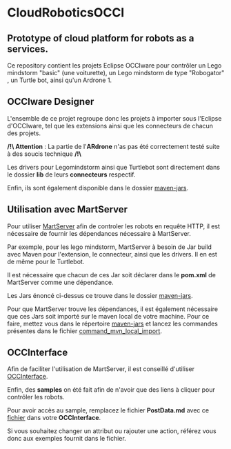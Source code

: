 CloudRoboticsOCCI
===================


Prototype of cloud platform for robots as a services.
-----------------------------------------------------


Ce repository contient les projets Eclipse OCCIware pour contrôler un Lego mindstorm "basic" (une voiturette), un Lego mindstorm de type "Robogator" , un Turtle bot, ainsi qu'un Ardrone 1.

## OCCIware Designer ##

L'ensemble de ce projet regroupe donc les projets à importer sous l'Eclipse d'OCCIware, tel que les extensions ainsi que les connecteurs de chacun des projets.

**/!\ Attention** : La partie de l'**ARdrone** n'as pas été correctement testé suite à des soucis technique **/!\\**

Les drivers pour Legomindstorm ainsi que Turtlebot sont directement dans le dossier **lib** de leurs **connecteurs** respectif.

Enfin, ils sont également disponible dans le dossier [maven-jars](https://github.com/PFECloudRobotics2017/CloudRoboticsOCCI/tree/master/maven-jars).

## Utilisation avec MartServer ##
Pour utiliser [MartServer](https://github.com/cgourdin/MartServer) afin de controler les robots en requête HTTP, il est nécessaire de fournir les dépendances nécessaire à MartServer. 

Par exemple, pour les lego mindstorm, MartServer à besoin de Jar build avec Maven  pour l'extension, le connecteur, ainsi que les drivers. Il en est de même pour le Turtlebot.

Il est nécessaire que chacun de ces Jar soit déclarer dans le **pom.xml** de MartServer comme une dépendance. 

Les Jars énoncé ci-dessus ce trouve dans le dossier [maven-jars](https://github.com/PFECloudRobotics2017/CloudRoboticsOCCI/tree/master/maven-jars). 

Pour que MartServer trouve les dépendances, il est également nécessaire que ces Jars soit importé sur le maven local de votre machine. Pour ce faire, mettez vous dans le répertoire  [maven-jars](https://github.com/PFECloudRobotics2017/CloudRoboticsOCCI/tree/master/maven-jars) et lancez les commandes présentes dans le fichier [command_mvn_local_import](https://github.com/PFECloudRobotics2017/CloudRoboticsOCCI/blob/master/maven-jars/command_mvn_local_import.sh).

## OCCInterface ##
Afin de faciliter l'utilisation de MartServer, il est conseillé d'utiliser [OCCInterface](https://github.com/occiware/OCCInterface).

Enfin, des **samples** on été fait afin de n'avoir que des liens à cliquer pour contrôler les robots.

Pour avoir accès au sample, remplacez le fichier **PostData.md** avec ce [fichier](https://github.com/PFECloudRobotics2017/CloudRoboticsOCCI/blob/master/OCCInterface-Samples/PostData.md) dans votre **OCCInterface**.

Si vous souhaitez changer un attribut ou rajouter une action, référez  vous donc aux exemples fournit dans le fichier.
